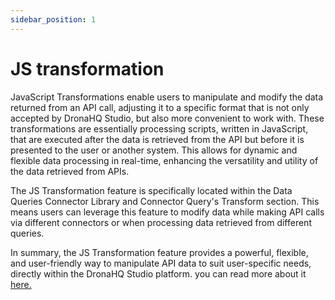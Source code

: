 ```yaml
---
sidebar_position: 1
---
```


# JS transformation

JavaScript Transformations enable users to manipulate and modify the data returned from an API call, adjusting it to a specific format that is not only accepted by DronaHQ Studio, but also more convenient to work with. These transformations are essentially processing scripts, written in JavaScript, that are executed after the data is retrieved from the API but before it is presented to the user or another system. This allows for dynamic and flexible data processing in real-time, enhancing the versatility and utility of the data retrieved from APIs.

The JS Transformation feature is specifically located within the Data Queries Connector Library and Connector Query's Transform section. This means users can leverage this feature to modify data while making API calls via different connectors or when processing data retrieved from different queries.

In summary, the JS Transformation feature provides a powerful, flexible, and user-friendly way to manipulate API data to suit user-specific needs, directly within the DronaHQ Studio platform. you can read more about it [here.](/binding-data/data-queries/connector_library/#write-javascript)